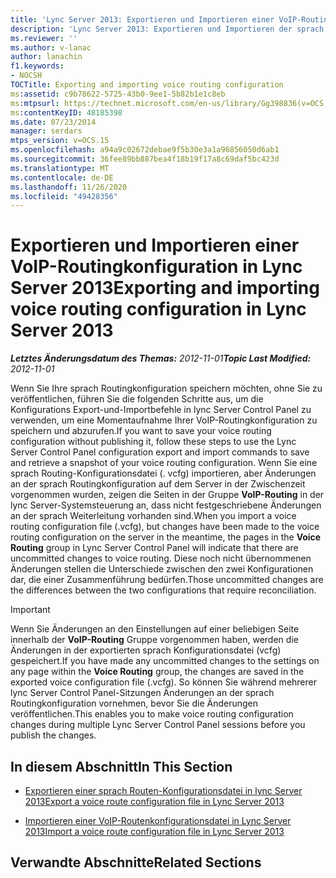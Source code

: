 ```yaml
---
title: 'Lync Server 2013: Exportieren und Importieren einer VoIP-Routingkonfiguration'
description: 'Lync Server 2013: Exportieren und Importieren der sprach Routingkonfiguration.'
ms.reviewer: ''
ms.author: v-lanac
author: lanachin
f1.keywords:
- NOCSH
TOCTitle: Exporting and importing voice routing configuration
ms:assetid: c9b78622-5725-43b0-9ee1-5b82b1e1c8eb
ms:mtpsurl: https://technet.microsoft.com/en-us/library/Gg398836(v=OCS.15)
ms:contentKeyID: 48185398
ms.date: 07/23/2014
manager: serdars
mtps_version: v=OCS.15
ms.openlocfilehash: a94a9c02672debae9f5b30e3a1a96856050d6ab1
ms.sourcegitcommit: 36fee89bb887bea4f18b19f17a8c69daf5bc423d
ms.translationtype: MT
ms.contentlocale: de-DE
ms.lasthandoff: 11/26/2020
ms.locfileid: "49428356"
---
```

# <a name="exporting-and-importing-voice-routing-configuration-in-lync-server-2013"></a><span data-ttu-id="748f1-103">Exportieren und Importieren einer VoIP-Routingkonfiguration in Lync Server 2013</span><span class="sxs-lookup"><span data-stu-id="748f1-103">Exporting and importing voice routing configuration in Lync Server 2013</span></span>

<div data-xmlns="http://www.w3.org/1999/xhtml">

<div class="topic" data-xmlns="http://www.w3.org/1999/xhtml" data-msxsl="urn:schemas-microsoft-com:xslt" data-cs="https://msdn.microsoft.com/">

<div data-asp="https://msdn2.microsoft.com/asp">



</div>

<div id="mainSection">

<div id="mainBody"><span data-ttu-id="748f1-104">

<span> </span></span><span class="sxs-lookup"><span data-stu-id="748f1-104">

<span> </span></span></span>

<span data-ttu-id="748f1-105">_**Letztes Änderungsdatum des Themas:** 2012-11-01_</span><span class="sxs-lookup"><span data-stu-id="748f1-105">_**Topic Last Modified:** 2012-11-01_</span></span>

<span data-ttu-id="748f1-106">Wenn Sie Ihre sprach Routingkonfiguration speichern möchten, ohne Sie zu veröffentlichen, führen Sie die folgenden Schritte aus, um die Konfigurations Export-und-Importbefehle in lync Server Control Panel zu verwenden, um eine Momentaufnahme Ihrer VoIP-Routingkonfiguration zu speichern und abzurufen.</span><span class="sxs-lookup"><span data-stu-id="748f1-106">If you want to save your voice routing configuration without publishing it, follow these steps to use the Lync Server Control Panel configuration export and import commands to save and retrieve a snapshot of your voice routing configuration.</span></span> <span data-ttu-id="748f1-107">Wenn Sie eine sprach Routing-Konfigurationsdatei (. vcfg) importieren, aber Änderungen an der sprach Routingkonfiguration auf dem Server in der Zwischenzeit vorgenommen wurden, zeigen die Seiten in der Gruppe **VoIP-Routing** in der lync Server-Systemsteuerung an, dass nicht festgeschriebene Änderungen an der sprach Weiterleitung vorhanden sind.</span><span class="sxs-lookup"><span data-stu-id="748f1-107">When you import a voice routing configuration file (.vcfg), but changes have been made to the voice routing configuration on the server in the meantime, the pages in the **Voice Routing** group in Lync Server Control Panel will indicate that there are uncommitted changes to voice routing.</span></span> <span data-ttu-id="748f1-108">Diese noch nicht übernommenen Änderungen stellen die Unterschiede zwischen den zwei Konfigurationen dar, die einer Zusammenführung bedürfen.</span><span class="sxs-lookup"><span data-stu-id="748f1-108">Those uncommitted changes are the differences between the two configurations that require reconciliation.</span></span>

<div>


> [!IMPORTANT]  
> <span data-ttu-id="748f1-109">Wenn Sie Änderungen an den Einstellungen auf einer beliebigen Seite innerhalb der <STRONG>VoIP-Routing</STRONG> Gruppe vorgenommen haben, werden die Änderungen in der exportierten sprach Konfigurationsdatei (vcfg) gespeichert.</span><span class="sxs-lookup"><span data-stu-id="748f1-109">If you have made any uncommitted changes to the settings on any page within the <STRONG>Voice Routing</STRONG> group, the changes are saved in the exported voice configuration file (.vcfg).</span></span> <span data-ttu-id="748f1-110">So können Sie während mehrerer lync Server Control Panel-Sitzungen Änderungen an der sprach Routingkonfiguration vornehmen, bevor Sie die Änderungen veröffentlichen.</span><span class="sxs-lookup"><span data-stu-id="748f1-110">This enables you to make voice routing configuration changes during multiple Lync Server Control Panel sessions before you publish the changes.</span></span>



</div>

<div>

## <a name="in-this-section"></a><span data-ttu-id="748f1-111">In diesem Abschnitt</span><span class="sxs-lookup"><span data-stu-id="748f1-111">In This Section</span></span>

  - [<span data-ttu-id="748f1-112">Exportieren einer sprach Routen-Konfigurationsdatei in lync Server 2013</span><span class="sxs-lookup"><span data-stu-id="748f1-112">Export a voice route configuration file in Lync Server 2013</span></span>](lync-server-2013-export-a-voice-route-configuration-file.md)

  - [<span data-ttu-id="748f1-113">Importieren einer VoIP-Routenkonfigurationsdatei in Lync Server 2013</span><span class="sxs-lookup"><span data-stu-id="748f1-113">Import a voice route configuration file in Lync Server 2013</span></span>](lync-server-2013-import-a-voice-route-configuration-file.md)

</div>

<div>

## <a name="related-sections"></a><span data-ttu-id="748f1-114">Verwandte Abschnitte</span><span class="sxs-lookup"><span data-stu-id="748f1-114">Related Sections</span></span>

<span data-ttu-id="748f1-115"></div>

</div>

<span> </span>

</div>

</div>

</span><span class="sxs-lookup"><span data-stu-id="748f1-115"></div>

</div>

<span> </span>

</div>

</div>

</span></span></div>

